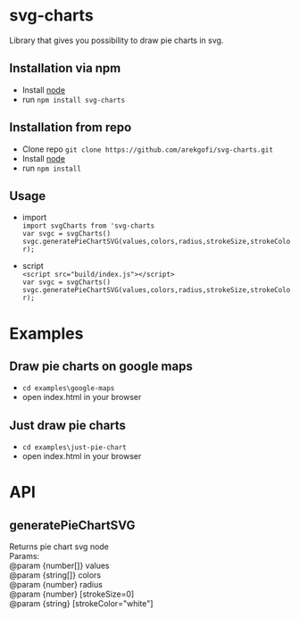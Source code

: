 # svg-charts

Library that gives you possibility to draw pie charts in svg.

## Installation via npm

* Install  [node](https://nodejs.org)
* run `npm install svg-charts`

## Installation from repo

* Clone repo `git clone https://github.com/arekgofi/svg-charts.git`
* Install  [node](https://nodejs.org)
* run `npm install`

## Usage

* import  
`import svgCharts from 'svg-charts`  
`var svgc = svgCharts()`  
`svgc.generatePieChartSVG(values,colors,radius,strokeSize,strokeColor);`  

* script  
`<script src="build/index.js"></script>`  
`var svgc = svgCharts()`  
`svgc.generatePieChartSVG(values,colors,radius,strokeSize,strokeColor);`  

# Examples

## Draw pie charts on google maps

* `cd examples\google-maps`
* open index.html in your browser

## Just draw pie charts 
* `cd examples\just-pie-chart`
* open index.html in your browser

# API

## generatePieChartSVG
Returns pie chart svg node  
Params:  
 @param {number[]} values  
 @param {string[]} colors  
 @param {number} radius  
 @param {number} [strokeSize=0]  
 @param {string} [strokeColor="white"]  
